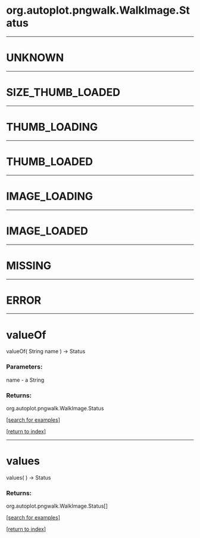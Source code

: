 # org.autoplot.pngwalk.WalkImage.Status
***
<a name="UNKNOWN"></a>
# UNKNOWN



***
<a name="SIZE_THUMB_LOADED"></a>
# SIZE_THUMB_LOADED



***
<a name="THUMB_LOADING"></a>
# THUMB_LOADING



***
<a name="THUMB_LOADED"></a>
# THUMB_LOADED



***
<a name="IMAGE_LOADING"></a>
# IMAGE_LOADING



***
<a name="IMAGE_LOADED"></a>
# IMAGE_LOADED



***
<a name="MISSING"></a>
# MISSING



***
<a name="ERROR"></a>
# ERROR



***
<a name="valueOf"></a>
# valueOf
valueOf( String name ) &rarr; Status



### Parameters:
name - a String

### Returns:
org.autoplot.pngwalk.WalkImage.Status


<a href="https://github.com/autoplot/dev/search?q=valueOf&unscoped_q=valueOf">[search for examples]</a>

<a href="https://github.com/autoplot/documentation/blob/master/javadoc/index-all.md">[return to index]</a>

***
<a name="values"></a>
# values
values(  ) &rarr; Status



### Returns:
org.autoplot.pngwalk.WalkImage.Status[]


<a href="https://github.com/autoplot/dev/search?q=values&unscoped_q=values">[search for examples]</a>

<a href="https://github.com/autoplot/documentation/blob/master/javadoc/index-all.md">[return to index]</a>

